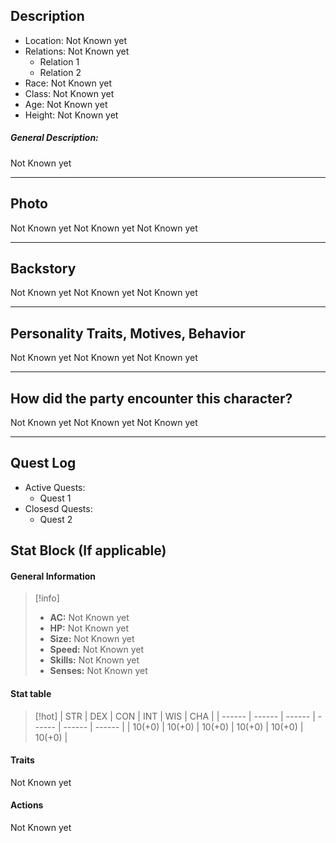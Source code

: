 
## Description
- Location: Not Known yet
- Relations: Not Known yet
	- Relation 1
	- Relation 2
- Race: Not Known yet
- Class: Not Known yet
- Age: Not Known yet
- Height: Not Known yet

##### General Description:
Not Known yet



---

## Photo
Not Known yet
Not Known yet
Not Known yet

---

## Backstory
Not Known yet
Not Known yet
Not Known yet

---


## Personality Traits, Motives, Behavior
Not Known yet
Not Known yet
Not Known yet

---

## How did the party encounter this character?
Not Known yet
Not Known yet
Not Known yet

---


## Quest Log
- Active Quests:
	- Quest 1
- Closesd Quests:
	- Quest 2


## Stat Block (If applicable)
#### General Information

>[!info]
>- **AC:** Not Known yet
>- **HP:** Not Known yet
>- **Size:** Not Known yet
>- **Speed:** Not Known yet
>- **Skills:** Not Known yet
>- **Senses:** Not Known yet

#### Stat table

>[!hot]
>| STR    | DEX    | CON    | INT    | WIS    | CHA    |
>| ------ | ------ | ------ | ------ | ------ | ------ |
>| 10(+0) | 10(+0) | 10(+0) | 10(+0) | 10(+0) | 10(+0) |

#### Traits

Not Known yet 


#### Actions

Not Known yet 